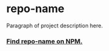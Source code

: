 # repo-name
Paragraph of project description here.

### [Find repo-name on NPM.](https://www.npmjs.com/package/repo-name)